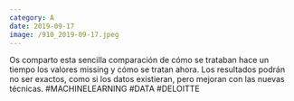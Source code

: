 ```yaml
--- 
category: A 
date: 2019-09-17 
image: /910_2019-09-17.jpeg 
--- 
```


Os comparto esta sencilla comparación de cómo se trataban hace un tiempo los valores missing y cómo se tratan ahora. Los resultados podrán no ser exactos, como si los datos existieran, pero mejoran con las nuevas técnicas. #MACHINELEARNING #DATA #DELOITTE